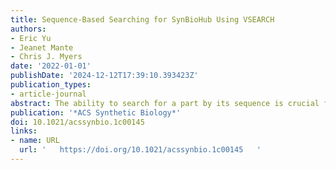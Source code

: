 ```yaml
---
title: Sequence-Based Searching for SynBioHub Using VSEARCH
authors:
- Eric Yu
- Jeanet Mante
- Chris J. Myers
date: '2022-01-01'
publishDate: '2024-12-12T17:39:10.393423Z'
publication_types:
- article-journal
abstract: The ability to search for a part by its sequence is crucial for a large repository of parts. Prior to this work, however, this was not possible on SynBioHub. Sequence-based search is now integrated into SynBioHub, allowing users to find a part by a sequence provided in plain text or a supported file format. This sequence-based search feature is accessible to users via SynBioHub’s web interface, or programmatically through its API. The core implementation of the tool uses VSEARCH, an open source, global alignment search tool, and it is integrated into SBOLExplorer, an open source distributed search engine used by SynBioHub. We present a new approach to scoring part similarity using SBOLExplorer, which takes into account both the popularity and percentage match of parts.
publication: '*ACS Synthetic Biology*'
doi: 10.1021/acssynbio.1c00145
links:
- name: URL
  url: '   https://doi.org/10.1021/acssynbio.1c00145   '
---
```

